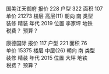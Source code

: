 国美江天御府
报价	228		户型	322
面积	107			
单价	21273		楼层	高层(11)
朝向	南		类型	
装修	精装		年代	2019
位置	李家坪		地铁	
税费？			预算？	
        

康德国际
报价	117		户型	221
面积	76			
单价	15375		楼层	中层(26)
朝向	南		类型	
装修	精装		年代	2015
位置	大坪		地铁	
税费？			预算？	
        





